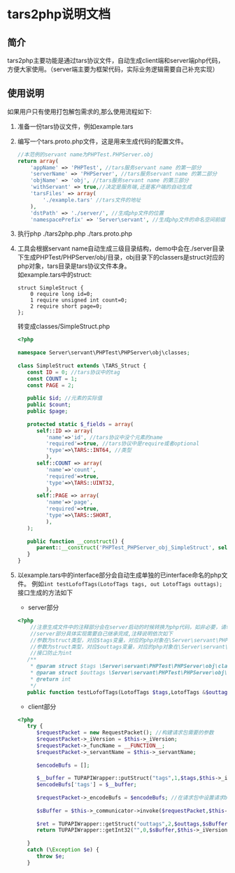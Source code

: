 # tars2php说明文档
    
## 简介 
tars2php主要功能是通过tars协议文件，自动生成client端和server端php代码，方便大家使用。（server端主要为框架代码，实际业务逻辑需要自己补充实现）    
## 使用说明 
如果用户只有使用打包解包需求的,那么使用流程如下: 
1. 准备一份tars协议文件，例如example.tars
2. 编写一个tars.proto.php文件，这是用来生成代码的配置文件。
    ```php
    //本范例的servant name为PHPTest.PHPServer.obj    
    return array(    
        'appName' => 'PHPTest', //tars服务servant name 的第一部分    
        'serverName' => 'PHPServer', //tars服务servant name 的第二部分    
        'objName' => 'obj', //tars服务servant name 的第三部分    
        'withServant' => true,//决定是服务端,还是客户端的自动生成    
        'tarsFiles' => array(    
            './example.tars' //tars文件的地址    
        ),    
        'dstPath' => './server/', //生成php文件的位置    
        'namespacePrefix' => 'Server\servant', //生成php文件的命名空间前缀 );    
    ```
3. 执行php ./tars2php.php ./tars.proto.php    
4. 工具会根据servant name自动生成三级目录结构，demo中会在./server目录下生成PHPTest/PHPServer/obj/目录，obj目录下的classers是struct对应的php对象，tars目录是tars协议文件本身。    
 如example.tars中的struct:    
    ```  
    struct SimpleStruct {    
        0 require long id=0;    
        1 require unsigned int count=0;    
        2 require short page=0;    
    };    
    ```    
    转变成classes/SimpleStruct.php  
    ```php    
    <?php    
        
    namespace Server\servant\PHPTest\PHPServer\obj\classes;    
        
    class SimpleStruct extends \TARS_Struct {    
       const ID = 0; //tars协议中的tag    
       const COUNT = 1;    
       const PAGE = 2;    
           
       public $id; //元素的实际值    
       public $count;     
       public $page;     
           
       protected static $_fields = array(    
          self::ID => array(    
             'name'=>'id', //tars协议中没个元素的name    
             'required'=>true, //tars协议中是require或者optional    
             'type'=>\TARS::INT64, //类型    
             ),    
          self::COUNT => array(    
             'name'=>'count',    
             'required'=>true,    
             'type'=>\TARS::UINT32,    
             ),    
          self::PAGE => array(    
             'name'=>'page',    
             'required'=>true,    
             'type'=>\TARS::SHORT,    
             ),    
       );    
        
       public function __construct() {    
          parent::__construct('PHPTest_PHPServer_obj_SimpleStruct', self::$_fields);    
       }    
    }    
    ```    
    
5. 以example.tars中的interface部分会自动生成单独的已interface命名的php文件。 例如`int testLofofTags(LotofTags tags, out LotofTags outtags);`接口生成的方法如下    

    - server部分 
    ```php  
    <?php  
        //注意生成文件中的注释部分会在server启动的时候转换为php代码，如非必要，请勿修改.    
        //server部分具体实现需要自己继承完成,注释说明依次如下    
        //参数为struct类型，对应$tags变量，对应的php对象在\Server\servant\PHPTest\PHPServer\obj\classes\LotofTags    
        //参数为struct类型，对应$outtags变量，对应的php对象在\Server\servant\PHPTest\PHPServer\obj\classes\LotofTags，是输出参数    
        //接口防止为int    
       /**    
        * @param struct $tags \Server\servant\PHPTest\PHPServer\obj\classes\LotofTags    
        * @param struct $outtags \Server\servant\PHPTest\PHPServer\obj\classes\LotofTags =out=    
        * @return int     
        */    
       public function testLofofTags(LotofTags $tags,LotofTags &$outtags);    
    ```      
    - client部分  
    ```php   
    <?php  
       try {    
          $requestPacket = new RequestPacket(); //构建请求包需要的参数    
          $requestPacket->_iVersion = $this->_iVersion;    
          $requestPacket->_funcName = __FUNCTION__;    
          $requestPacket->_servantName = $this->_servantName;    
              
          $encodeBufs = [];    
        
          $__buffer = TUPAPIWrapper::putStruct("tags",1,$tags,$this->_iVersion); //打包第一个参数tags    
          $encodeBufs['tags'] = $__buffer;    
              
          $requestPacket->_encodeBufs = $encodeBufs; //在请求包中设置请求bufs    
        
          $sBuffer = $this->_communicator->invoke($requestPacket,$this->_iTimeout); //发送请求包，接收返回包    
        
          $ret = TUPAPIWrapper::getStruct("outtags",2,$outtags,$sBuffer,$this->_iVersion); //从返回包中解出第一个输出参数outtags    
          return TUPAPIWrapper::getInt32("",0,$sBuffer,$this->_iVersion); //解出返回参数 返回参数 name是空，tag为0    
        
       }    
       catch (\Exception $e) {    
          throw $e;    
       }    
    ```